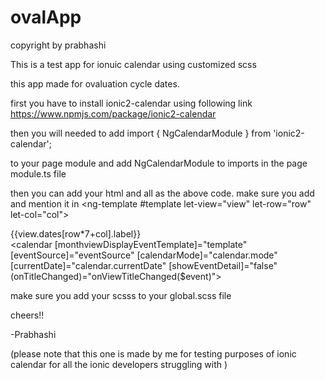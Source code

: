 # ovalApp
copyright by prabhashi

This is a test app for ionuic calendar using customized scss

this app made for ovaluation cycle dates.

first you have to install ionic2-calendar using following link 
https://www.npmjs.com/package/ionic2-calendar

then you will needed to add 
import { NgCalendarModule  } from 'ionic2-calendar';

to your page module and add NgCalendarModule to imports in the page module.ts file

then you can add your html and all as the above code. 
make sure you add <ng-template> and mention it in <calendar>
  <ng-template #template let-view="view" let-row="row" let-col="col">
                    <div class="calendar-day {{ view.dates[row*7+col].events[0]?.color }}">
                        {{view.dates[row*7+col].label}}
                    </div>
                </ng-template>
                <!-- 
//copyrights by prabhashibuddhima -->
                <calendar [monthviewDisplayEventTemplate]="template" [eventSource]="eventSource" [calendarMode]="calendar.mode"
                    [currentDate]="calendar.currentDate" [showEventDetail]="false" (onTitleChanged)="onViewTitleChanged($event)">
                </calendar>


make sure you add your scsss to your global.scss file

cheers!!

-Prabhashi

(please note that this one is made by me for testing purposes of ionic calendar for all the ionic developers struggling with <calendar>)

